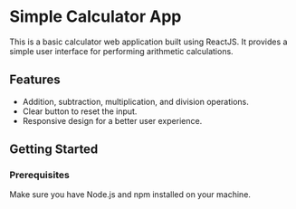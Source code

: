 # Simple Calculator App

This is a basic calculator web application built using ReactJS. It provides a simple user interface for performing arithmetic calculations.

## Features

- Addition, subtraction, multiplication, and division operations.
- Clear button to reset the input.
- Responsive design for a better user experience.

## Getting Started

### Prerequisites

Make sure you have Node.js and npm installed on your machine.
